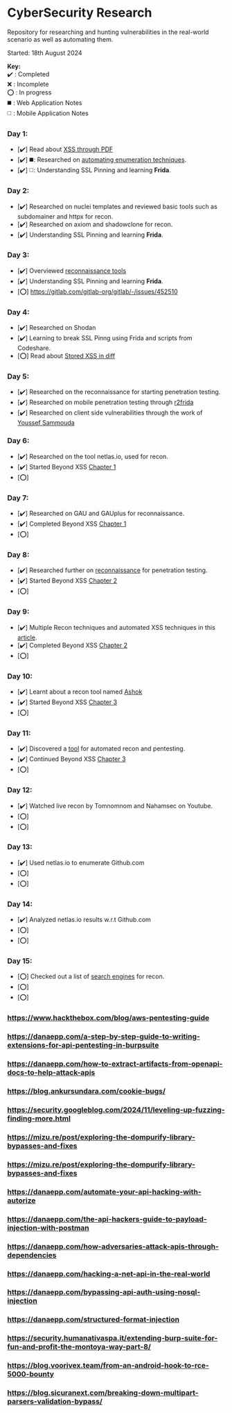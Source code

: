 # CyberSecurity Research
Repository for researching and hunting vulnerabilities in the real-world scenario as well as automating them. 

Started: 18th August 2024

**Key:**  
   ✔️ : Completed  
   ❌ : Incomplete  
   ⭕ : In progress  
   ◼️ : Web Application Notes  
   ◻️ : Mobile Application Notes  
### Day 1:
- [✔️] Read about [XSS through PDF](https://gitlab.com/gitlab-org/gitlab/-/issues/462748)
- [✔️] ◼️: Researched on [automating enumeration techniques](https://labs.detectify.com/ethical-hacking/hakluke-creating-the-perfect-bug-bounty-automation/).
- [✔️] ◻️: Understanding SSL Pinning and learning **Frida**.
### Day 2:
- [✔️] Researched on nuclei templates and reviewed basic tools such as subdomainer and httpx for recon.
- [✔️] Researched on axiom and shadowclone for recon.
- [✔️] Understanding SSL Pinning and learning **Frida**.
### Day 3:
- [✔️] Overviewed [reconnaissance tools](https://infosecwriteups.com/top-recon-tools-for-bug-bounty-hunters-fa655b8caf2e)
- [✔️] Understanding SSL Pinning and learning **Frida**.
- [⭕] https://gitlab.com/gitlab-org/gitlab/-/issues/452510
### Day 4:
- [✔️] Researched on Shodan
- [✔️] Learning to break SSL Pinng using Frida and scripts from Codeshare.
- [⭕] Read about [Stored XSS in diff](https://gitlab.com/gitlab-org/gitlab/-/issues/452510)
### Day 5:
- [✔️] Researched on the reconnaissance for starting penetration testing.
- [✔️] Researched on mobile penetration testing through [r2frida](https://github.com/nowsecure/r2frida)
- [✔️] Researched on client side vulnerabilities through the work of [Youssef Sammouda](https://www.youtube.com%2Fwatch%3Fv%3DU8lZKlz9bN0&usg=AOvVaw0NWwHocV6I0aRuysDSN6mV&opi=89978449)
### Day 6:
- [✔️] Researched on the tool netlas.io, used for recon.
- [✔️] Started Beyond XSS [Chapter 1](https://aszx87410.github.io/beyond-xss/en/)
- [⭕]
### Day 7:
- [✔️] Researched on GAU and GAUplus for reconnaissance.
- [✔️] Completed Beyond XSS [Chapter 1](https://aszx87410.github.io/beyond-xss/en/)
- [⭕]
### Day 8:
- [✔️] Researched further on [reconnaissance](https://medium.com/@aamurtazin/reconnaissance-tools-for-hacking-3b7576113699) for penetration testing.
- [✔️] Started Beyond XSS [Chapter 2](https://aszx87410.github.io/beyond-xss/en/)
- [⭕]
### Day 9:
- [✔️] Multiple Recon techniques and automated XSS techniques in this [article](https://infosecwriteups.com/how-i-found-multiple-xss-vulnerabilities-using-unknown-techniques-74f8e705ea0d).
- [✔️] Completed Beyond XSS [Chapter 2](https://aszx87410.github.io/beyond-xss/en/)
- [⭕]
### Day 10:
- [✔️] Learnt about a recon tool named [Ashok](https://github.com/powerexploit/Ashok)
- [✔️] Started Beyond XSS [Chapter 3](https://aszx87410.github.io/beyond-xss/en/)
- [⭕]
### Day 11:
- [✔️] Discovered a [tool](https://app.pentest-tools.com/login) for automated recon and pentesting.
- [✔️] Continued Beyond XSS [Chapter 3](https://aszx87410.github.io/beyond-xss/en/)
- [⭕]
### Day 12:
- [✔️] Watched live recon by Tomnomnom and Nahamsec on Youtube.
- [⭕]
- [⭕]
### Day 13:
- [✔️] Used netlas.io to enumerate Github.com
- [⭕]
- [⭕]
### Day 14:
- [✔️] Analyzed netlas.io results w.r.t Github.com
- [⭕]
- [⭕]
### Day 15:
- [⭕] Checked out a list of [search engines](https://securitycipher.com/docs/security/security-resources/search-engines-for-hackers/) for recon.
- [⭕]
- [⭕]
### https://www.hackthebox.com/blog/aws-pentesting-guide
### https://danaepp.com/a-step-by-step-guide-to-writing-extensions-for-api-pentesting-in-burpsuite
### https://danaepp.com/how-to-extract-artifacts-from-openapi-docs-to-help-attack-apis
### https://blog.ankursundara.com/cookie-bugs/
### https://security.googleblog.com/2024/11/leveling-up-fuzzing-finding-more.html
### https://mizu.re/post/exploring-the-dompurify-library-bypasses-and-fixes
### https://mizu.re/post/exploring-the-dompurify-library-bypasses-and-fixes
### https://danaepp.com/automate-your-api-hacking-with-autorize
### https://danaepp.com/the-api-hackers-guide-to-payload-injection-with-postman
### https://danaepp.com/how-adversaries-attack-apis-through-dependencies
### https://danaepp.com/hacking-a-net-api-in-the-real-world
### https://danaepp.com/bypassing-api-auth-using-nosql-injection
### https://danaepp.com/structured-format-injection
### https://security.humanativaspa.it/extending-burp-suite-for-fun-and-profit-the-montoya-way-part-8/
### https://blog.voorivex.team/from-an-android-hook-to-rce-5000-bounty
### https://blog.sicuranext.com/breaking-down-multipart-parsers-validation-bypass/
